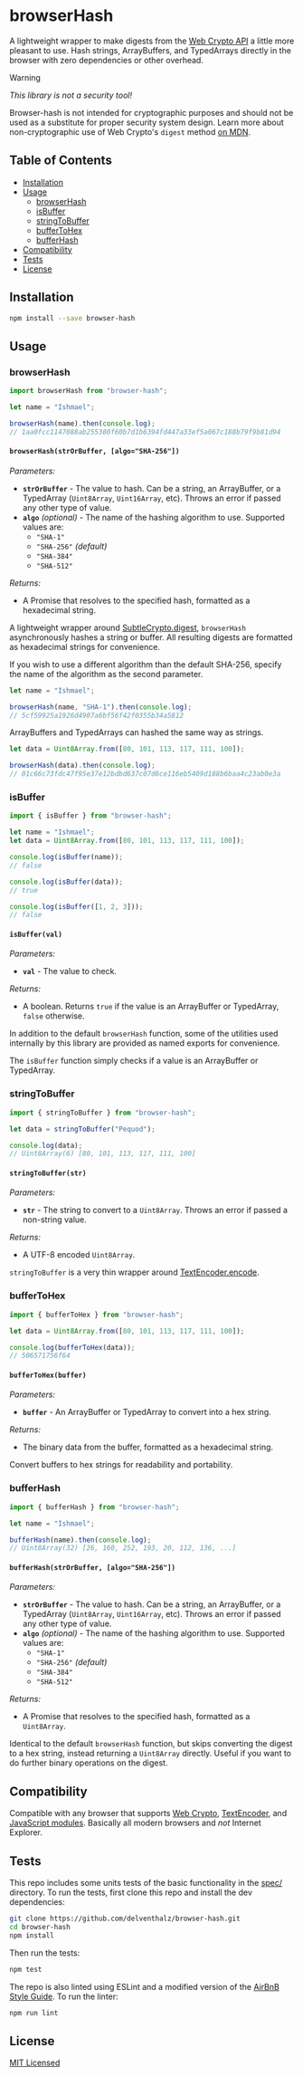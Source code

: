 # browserHash

A lightweight wrapper to make digests from the
[Web Crypto API](https://developer.mozilla.org/en-US/docs/Web/API/Web_Crypto_API)
a little more pleasant to use. Hash strings, ArrayBuffers, and TypedArrays
directly in the browser with zero dependencies or other overhead.

> [!WARNING]
>
> _This library is not a security tool!_
>
> Browser-hash is not intended for cryptographic purposes and should not be
> used as a substitute for proper security system design. Learn more about
> non-cryptographic use of Web Crypto's `digest` method
> [on MDN](https://developer.mozilla.org/en-US/docs/Web/API/Web_Crypto_API/Non-cryptographic_uses_of_subtle_crypto).

## Table of Contents

- [Installation](#installation)
- [Usage](#usage)
    * [browserHash](#browserhash-1)
    * [isBuffer](#isbuffer)
    * [stringToBuffer](#stringtobuffer)
    * [bufferToHex](#buffertohex)
    * [bufferHash](#bufferhash)
- [Compatibility](#compatibility)
- [Tests](#tests)
- [License](#license)

## Installation

```bash
npm install --save browser-hash
```

## Usage

### browserHash

```javascript
import browserHash from "browser-hash";

let name = "Ishmael";

browserHash(name).then(console.log);
// 1aa0fcc1147088ab255380f60b7d1b6394fd447a33ef5a067c188b79f9b81d94
```

#### `browserHash(strOrBuffer, [algo="SHA-256"])`

_Parameters:_

- **`strOrBuffer`** - The value to hash. Can be a string, an ArrayBuffer, or a
  TypedArray (`Uint8Array`, `Uint16Array`, etc). Throws an error if passed any
  other type of value.
- **`algo`** _(optional)_ - The name of the hashing algorithm to use. Supported
  values are:
  * `"SHA-1"`
  * `"SHA-256"` _(default)_
  * `"SHA-384"`
  * `"SHA-512"`

_Returns:_

- A Promise that resolves to the specified hash, formatted as a hexadecimal
  string.

A lightweight wrapper around
[SubtleCrypto.digest](https://developer.mozilla.org/en-US/docs/Web/API/SubtleCrypto/digest),
`browserHash` asynchronously hashes a string or buffer. All resulting digests
are formatted as hexadecimal strings for convenience.

If you wish to use a different algorithm than the default SHA-256, specify the
name of the algorithm as the second parameter.

```javascript
let name = "Ishmael";

browserHash(name, "SHA-1").then(console.log);
// 5cf59925a1926d4907a6bf56f42f0355b34a5812
```

ArrayBuffers and TypedArrays can hashed the same way as strings.

```javascript
let data = Uint8Array.from([80, 101, 113, 117, 111, 100]);

browserHash(data).then(console.log);
// 01c66c73fdc47f95e37e12bdbd637c07d6ce116eb5409d188b6baa4c23ab0e3a
```

### isBuffer

```javascript
import { isBuffer } from "browser-hash";

let name = "Ishmael";
let data = Uint8Array.from([80, 101, 113, 117, 111, 100]);

console.log(isBuffer(name));
// false

console.log(isBuffer(data));
// true

console.log(isBuffer([1, 2, 3]));
// false
```

#### `isBuffer(val)`

_Parameters:_

- **`val`** - The value to check.

_Returns:_

- A boolean. Returns `true` if the value is an ArrayBuffer or TypedArray,
  `false` otherwise.

In addition to the default `browserHash` function, some of the utilities used
internally by this library are provided as named exports for convenience.

The `isBuffer` function simply checks if a value is an ArrayBuffer or
TypedArray.

### stringToBuffer

```javascript
import { stringToBuffer } from "browser-hash";

let data = stringToBuffer("Pequod");

console.log(data);
// Uint8Array(6) [80, 101, 113, 117, 111, 100]
```

#### `stringToBuffer(str)`

_Parameters:_

- **`str`** - The string to convert to a `Uint8Array`. Throws an error if
  passed a non-string value.

_Returns:_

- A UTF-8 encoded `Uint8Array`.

`stringToBuffer` is a very thin wrapper around
[TextEncoder.encode](https://developer.mozilla.org/en-US/docs/Web/API/TextEncoder/encode).

### bufferToHex

```javascript
import { bufferToHex } from "browser-hash";

let data = Uint8Array.from([80, 101, 113, 117, 111, 100]);

console.log(bufferToHex(data));
// 506571756f64
```

#### `bufferToHex(buffer)`

_Parameters:_

- **`buffer`** - An ArrayBuffer or TypedArray to convert into a hex string.

_Returns:_

- The binary data from the buffer, formatted as a hexadecimal string.

Convert buffers to hex strings for readability and portability.

### bufferHash

```javascript
import { bufferHash } from "browser-hash";

let name = "Ishmael";

bufferHash(name).then(console.log);
// Uint8Array(32) [26, 160, 252, 193, 20, 112, 136, ...]
```

#### `bufferHash(strOrBuffer, [algo="SHA-256"])`

_Parameters:_

- **`strOrBuffer`** - The value to hash. Can be a string, an ArrayBuffer, or a
  TypedArray (`Uint8Array`, `Uint16Array`, etc). Throws an error if passed any
  other type of value.
- **`algo`** _(optional)_ - The name of the hashing algorithm to use. Supported
  values are:
  * `"SHA-1"`
  * `"SHA-256"` _(default)_
  * `"SHA-384"`
  * `"SHA-512"`

_Returns:_

- A Promise that resolves to the specified hash, formatted as a `Uint8Array`.

Identical to the default `browserHash` function, but skips converting the
digest to a hex string, instead returning a `Uint8Array` directly. Useful if
you want to do further binary operations on the digest.

## Compatibility

Compatible with any browser that supports
[Web Crypto](https://developer.mozilla.org/en-US/docs/Web/API/SubtleCrypto/digest),
[TextEncoder](https://developer.mozilla.org/en-US/docs/Web/API/TextEncoder/encode),
and
[JavaScript modules](https://developer.mozilla.org/en-US/docs/Web/JavaScript/Guide/Modules).
Basically all modern browsers and _not_ Internet Explorer.

## Tests

This repo includes some units tests of the basic functionality in the
[spec/](./spec/) directory. To run the tests, first clone this repo and install
the dev dependencies:

```bash
git clone https://github.com/delventhalz/browser-hash.git
cd browser-hash
npm install
```

Then run the tests:

```bash
npm test
```

The repo is also linted using ESLint and a modified version of the
[AirBnB Style Guide](https://github.com/airbnb/javascript). To run the linter:

```bash
npm run lint
```

## License

[MIT Licensed](./LICENSE)
